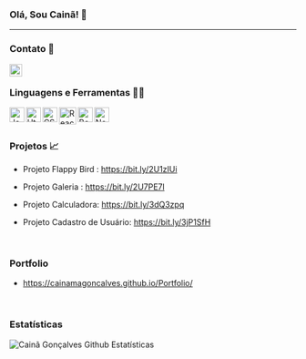 ### Olá, Sou Cainã! 👋

---

### Contato 📲

[<img align="left"  width="22px" src="https://cdn.jsdelivr.net/npm/simple-icons@3.4.0/icons/linkedin.svg" />](https://www.linkedin.com/in/cainã-gonçalves-42128614b/)


<br />

### Linguagens e Ferramentas 🔨🔧

<img align="left" alt="Javascript" width="26px" src="https://upload.wikimedia.org/wikipedia/commons/thumb/9/99/Unofficial_JavaScript_logo_2.svg/480px-Unofficial_JavaScript_logo_2.svg.png" />

<img align="left" alt="Html" width="26px" src="https://cdn.pixabay.com/photo/2017/08/05/11/16/logo-2582748_1280.png" />

<img align="left" alt="CSS" width="26px" src="https://cdn.pixabay.com/photo/2017/08/05/11/16/logo-2582747_1280.png" />

<img align="left" alt="React Native" width="30px" src="https://appmasters.io/static/react-47ce6e77f039020ee2e76a10c1e988e9.png" />

<img align="left" alt="Bootstrap" width="26px" src="https://img.icons8.com/color/452/bootstrap.png" />

<img align="left" alt="NodeJS" width="26px" src="https://cdn3.iconfinder.com/data/icons/popular-services-brands/512/node-512.png" />


<br />
<br />

### Projetos 📈

  - Projeto Flappy Bird : https://bit.ly/2U1zIUi
  
  - Projeto Galeria : https://bit.ly/2U7PE7l
  
  - Projeto Calculadora: https://bit.ly/3dQ3zpq

  - Projeto Cadastro de Usuário: https://bit.ly/3jP1SfH

<br />

### Portfolio
  
  - https://cainamagoncalves.github.io/Portfolio/

<br />

### Estatísticas

<img align="left" alt="Cainã Gonçalves Github Estatísticas" src="https://github-readme-stats.vercel.app/api?username=cainamagoncalves&show_icons=true&hide_border=true" />

<br />
<br />
